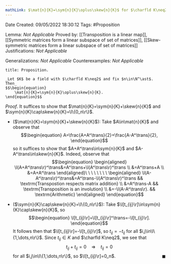 ```yaml
---
mathLink: $\mat{n}{K}=\sym{n}{K}\oplus\skew{n}{K}$ for $\charfld K\neq2$
---
```


<div class="topSpace"></div>

Date Created: 09/05/2022 18:30:12
Tags: #Proposition

Lemma: _Not Applicable_
Proved by: [[Transposition is a linear map]], [[Symmetric matrices form a linear subspace of set of matrices]], [[Skew-symmetric matrices form a linear subspace of set of matrices]]
Justifications: _Not Applicable_

Generalizations: _Not Applicable_
Counterexamples: _Not Applicable_

``` ad-Proposition
title: Proposition.

_Let $K$ be a field with $\charfld K\neq2$ and fix $n\in\N^\ast$. Then_
$$\begin{equation}
    \mat{n}{K}=\sym{n}{K}\oplus\skew{n}{K}.
\end{equation}$$

```

_Proof_. It suffices to show that $\mat{n}{K}=\sym{n}{K}+\skew{n}{K}$ and $\sym{n}{K}\cap\skew{n}{K}=\l\{0_n\r\}$.
* ($\mat{n}{K}=\sym{n}{K}+\skew{n}{K}$): Take $A\in\mat{n}{K}$ and observe that
$$\begin{equation}
    A=\frac{A+A^\trans}{2}+\frac{A-A^\trans}{2},
\end{equation}$$
so it suffices to show that $A+A^\trans\in\sym{n}{K}$ and $A-A^\trans\in\skew{n}{K}$. Indeed, observe that
$$\begin{equation}
    \begin{aligned}
        \l(A+A^\trans\r)^\trans&=A^\trans+\l(A^\trans\r)^\trans \\
        &=A^\trans+A \\
        &=A+A^\trans
    \end{aligned}\ \ \ \ \ \ \ \ 
    \begin{aligned}
        \l(A-A^\trans\r)^\trans&=A^\trans-\l(A^\trans\r)^\trans && \textrm{Transpostion respects matrix addition} \\
        &=A^\trans-A && \textrm{Transposition is an involution} \\
        &=-\l(A-A^\trans\r). && \textrm{Arithmetic}
    \end{aligned}
\end{equation}$$

* ($\sym{n}{K}\cap\skew{n}{K}=\l\{0_n\r\}$): Take $\l[t_{ij}\r]\in\sym{n}{K}\cap\skew{n}{K}$, so
$$\begin{equation}
    \l[t_{ij}\r]=\l[t_{ij}\r]^\trans=-\l[t_{ij}\r].
\end{equation}$$
It follows then that $\l[t_{ij}\r]=-\l[t_{ij}\r]$, so $t_{ij}=-t_{ij}$ for all $i,j\in\l\{1,\dots,n\r\}$. Since $t_{ij}\in K$ and $\charfld K\neq2$, we see that
$$\begin{equation}
    t_{ij}+t_{ij}=0\ \ \ \ \Rightarrow\ \ \ \ t_{ij}=0
\end{equation}$$
for all $i,j\in\l\{1,\dots,n\r\}$, so $\l[t_{ij}\r]=0_n$.<span style="float:right;">$\blacksquare$</span>
